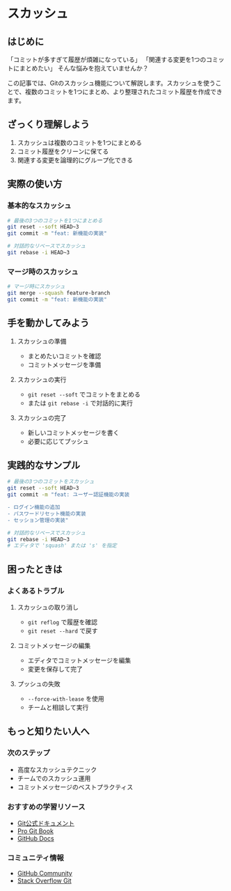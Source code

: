 # スカッシュ

## はじめに
「コミットが多すぎて履歴が煩雑になっている」
「関連する変更を1つのコミットにまとめたい」
そんな悩みを抱えていませんか？

この記事では、Gitのスカッシュ機能について解説します。スカッシュを使うことで、複数のコミットを1つにまとめ、より整理されたコミット履歴を作成できます。

## ざっくり理解しよう
1. スカッシュは複数のコミットを1つにまとめる
2. コミット履歴をクリーンに保てる
3. 関連する変更を論理的にグループ化できる

## 実際の使い方
### 基本的なスカッシュ
```bash
# 最後の3つのコミットを1つにまとめる
git reset --soft HEAD~3
git commit -m "feat: 新機能の実装"

# 対話的なリベースでスカッシュ
git rebase -i HEAD~3
```

### マージ時のスカッシュ
```bash
# マージ時にスカッシュ
git merge --squash feature-branch
git commit -m "feat: 新機能の実装"
```

## 手を動かしてみよう
1. スカッシュの準備
   - まとめたいコミットを確認
   - コミットメッセージを準備

2. スカッシュの実行
   - `git reset --soft` でコミットをまとめる
   - または `git rebase -i` で対話的に実行

3. スカッシュの完了
   - 新しいコミットメッセージを書く
   - 必要に応じてプッシュ

## 実践的なサンプル
```bash
# 最後の3つのコミットをスカッシュ
git reset --soft HEAD~3
git commit -m "feat: ユーザー認証機能の実装

- ログイン機能の追加
- パスワードリセット機能の実装
- セッション管理の実装"

# 対話的なリベースでスカッシュ
git rebase -i HEAD~3
# エディタで 'squash' または 's' を指定
```

## 困ったときは
### よくあるトラブル
1. スカッシュの取り消し
   - `git reflog` で履歴を確認
   - `git reset --hard` で戻す

2. コミットメッセージの編集
   - エディタでコミットメッセージを編集
   - 変更を保存して完了

3. プッシュの失敗
   - `--force-with-lease` を使用
   - チームと相談して実行

## もっと知りたい人へ
### 次のステップ
- 高度なスカッシュテクニック
- チームでのスカッシュ運用
- コミットメッセージのベストプラクティス

### おすすめの学習リソース
- [Git公式ドキュメント](https://git-scm.com/doc)
- [Pro Git Book](https://git-scm.com/book/ja/v2)
- [GitHub Docs](https://docs.github.com/ja)

### コミュニティ情報
- [GitHub Community](https://github.community/)
- [Stack Overflow Git](https://stackoverflow.com/questions/tagged/git)
